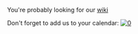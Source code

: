 
You're probably looking for our [wiki](https://github.com/clj-syd/clj-syd/wiki)

Don't forget to add us to your calendar: <a href="http://www.google.com/calendar/render?cid=https%3A%2F%2Fwww.google.com%2Fcalendar%2Ffeeds%2Fa4v3blgfnlqdc0h6im9okr80tc%2540group.calendar.google.com%2Fpublic%2Fbasic" target="_blank"><img src="//www.google.com/calendar/images/ext/gc_button1.gif" alt="0" border="0"></a>